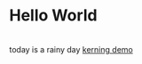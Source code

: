  # Hello World
<br/>today is a rainy day
[kerning demo](https://karenanndonnachie.github.io/demo/TextSimpleKerning/index.html)
